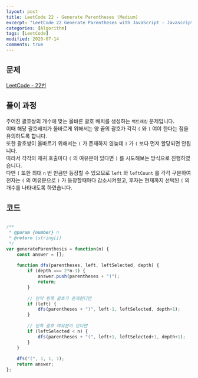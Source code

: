 ```yaml
---
layout: post
title: LeetCode 22 - Generate Parentheses (Medium)
excerpt: "LeetCode 22 Generate Parentheses with JavaScript - Javascript 코딩 테스트 대비"
categories: [Algorithm]
tags: [LeetCode]
modified: 2020-07-14
comments: true
---
```


## 문제
[LeetCode - 22번](https://leetcode.com/problems/generate-parentheses/)

## 풀이 과정
주어진 괄호쌍의 개수에 맞는 올바른 괄호 배치를 생성하는 `백트래킹` 문제입니다. <br>
이때 해당 괄호배치가 올바르게 위해서는 양 끝의 괄호가 각각 `(` 와 `)` 여야 한다는 점을 유의하도록 합니다. <br>
또한 괄호쌍이 올바르기 위해서는 `(` 가 존재하지 않늦데 `)` 가 `(` 보다 먼저 할당되면 안됩니다. <br>
따라서 각각의 재귀 호출마다 `(` 의 여유분이 있다면 `)` 를 시도해보는 방식으로 진행하였습니다. <br>
다만 `(` 또한 최대 `n` 번 만큼만 등장할 수 있으므로 `left` 와 `leftCount` 를 각각 구분하여 전자는 `(` 의 여유분으로 `)` 가 등장할때마다 감소시켜줬고, 후자는 현재까지 선택된 `(` 의 개수를 나타내도록 하였습니다. <br>

## 코드

~~~ javascript

/**
 * @param {number} n
 * @return {string[]}
 */
var generateParenthesis = function(n) {
    const answer = [];
    
    function dfs(parentheses, left, leftSelected, depth) {
        if (depth === 2*n-1) {
            answer.push(parentheses + ")");
            return;
        }
        
        // 만약 왼쪽 괄호가 존재한다면
        if (left) {
            dfs(parentheses + ")", left-1, leftSelected, depth+1);
        }
        
        // 왼쪽 괄호 여유분이 있다면
        if (leftSelected < n) {
            dfs(parentheses + "(", left+1, leftSelected+1, depth+1);
        }
    }
    
    dfs("(", 1, 1, 1);
    return answer;
};

~~~
